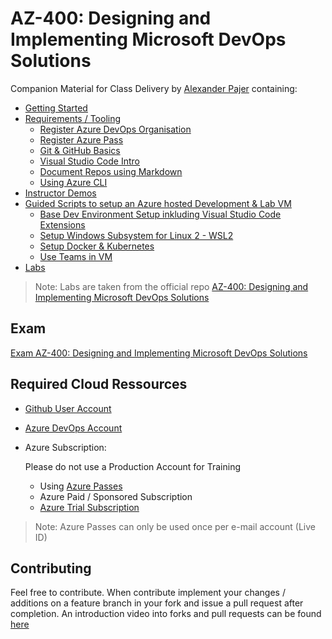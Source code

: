 # AZ-400: Designing and Implementing Microsoft DevOps Solutions

Companion Material for Class Delivery by [Alexander Pajer](https://www.integrations.at/kontakt.aspx) containing:

- [Getting Started](./Tooling/00-GettingStarted)
- [Requirements / Tooling](./Tooling)
  - [Register Azure DevOps Organisation](./Tooling/07-AzDevOps)
  - [Register Azure Pass](./Tooling/05-AzurePass)
  - [Git & GitHub Basics](./Tooling/01-Github)
  - [Visual Studio Code Intro](./Tooling/02-VSCode)
  - [Document Repos using Markdown](./Tooling/03-Markdown)
  - [Using Azure CLI](./Tooling/04-CLI)
- [Instructor Demos](./Demos)
- [Guided Scripts to setup an Azure hosted Development & Lab VM](./Setup)
  - [Base Dev Environment Setup inkluding Visual Studio Code Extensions](./Setup/#basics)
  - [Setup Windows Subsystem for Linux 2 - WSL2](./Setup/#wsl)
  - [Setup Docker & Kubernetes](./Setup/#docker-wsl)
  - [Use Teams in VM](./Setup/#teams)
- [Labs](./Labs)

> Note: Labs are taken from the official repo [AZ-400: Designing and Implementing Microsoft DevOps Solutions](https://github.com/MicrosoftLearning/AZ400-DesigningandImplementingMicrosoftDevOpsSolutions)

## Exam

[Exam AZ-400: Designing and Implementing Microsoft DevOps Solutions](https://docs.microsoft.com/en-us/learn/certifications/exams/az-400)

## Required Cloud Ressources

- [Github User Account](https://github.com/)

- [Azure DevOps Account](https://dev.azure.com/)

- Azure Subscription:

  Please do not use a Production Account for Training

  - Using [Azure Passes](https://www.microsoftazurepass.com/)
  - Azure Paid / Sponsored Subscription
  - [Azure Trial Subscription](https://azure.microsoft.com/en-us/free/)

> Note: Azure Passes can only be used once per e-mail account (Live ID)

## Contributing

Feel free to contribute. When contribute implement your changes / additions on a feature branch in your fork and issue a pull request after completion. An introduction video into forks and pull requests can be found [here](https://www.youtube.com/watch?v=nT8KGYVurIU)
